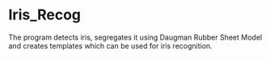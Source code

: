 # Iris_Recog
The program detects iris, segregates it using Daugman Rubber Sheet Model and creates templates which can be used for iris recognition.
